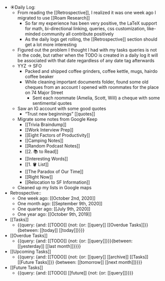 - ☀️Daily Log:
    - From reading the [[Retrospective]], I realized it was one week ago I migrated to use [[Roam Research]] 
        - So far my experience has been very positive, the LaTeX support for math, bi-directional linking, queries, css customization, like-minded community all contribute positively
        - As the daily logs get rolling, the [[Retrospective]] section should get a lot more interesting
    - Figured out the problem I thought I had with my tasks queries is not in the code, but rather when the TODO is created in a daily log it will be associated with that date regardless of any date tag afterwards
    - YYZ -> SFO
        - Packed and shipped coffee grinders, coffee kettle, mugs, hairdo coffee beaker
        - While cleaning important documents folder, found some old cheques from an account I opened with roommates for the place on 74 Major Street
            - Sent each roommate (Amelia, Scott, Will) a cheque with some sentimental quotes
    - Saw an IG account with some good quotes
        - “Trust new beginnings” [[quotes]]
    - Migrate some notes from Google Keep
        - [[Trivia Braindump]]
        - [[Work Interview Prep]] 
        - [[Eight Factors of Productivity]]
        - [[Camping Notes]]
        - [[Random Podcast Notes]]
        - [[2. 📚 to Read]]
        - [[Interesting Words]]
        - [[1. 🪣 List]]
        - [[The Paradox of Our Time]]
        - [[Right Now]]
        - [[Relocation to SF Information]]
    - Cleaned up my lists in Google maps
- Retrospective::
    - One week ago: [[October 2nd, 2020]]
    - One month ago: [[September 9th, 2020]]
    - One quarter ago: [[July 9th, 2020]]
    - One year ago: [[October 9th, 2019]]
- [[Tasks]]
    - {{query: {and: [[TODO]] {not: {or: [[query]] [[Overdue Tasks]]}} {between: [[today]] [[today]]}}}}
- [[Overdue Tasks]]
    - {{query: {and: [[TODO]] {not: {or: [[query]]}}}{between: [[yesterday]] [[last month]]}}}}
- [[Upcoming Tasks]]
    - {{query: {and: [[TODO]] {not: {or: [[query]] [[archive]] [[Tasks]] [[Future Tasks]]}} {between: [[tomorrow]] [[next month]]}}}}
- [[Future Tasks]]
    - {{query: {and: [[TODO]] [[future]] {not: {or: [[query]]}}}}
